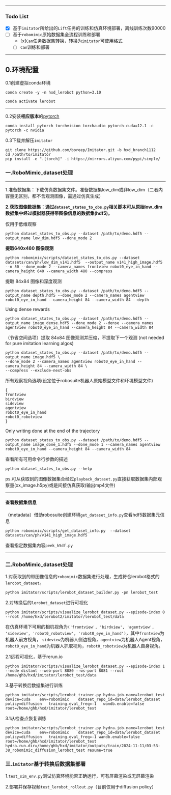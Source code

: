 
---
###    Todo List
- [x] 基于`imitator`所给出的`Lift`任务的训练和仿真环境部署，离线训练次数90000 
- [ ] 基于`robomimic`原始数据集全流程训练和部署
    - [x]`Can`任务数据集转换，转换为`imitator`可使用格式
    - [ ] `Can`训练和部署
---


## 0.环境配置

0.1创建虚拟conda环境

    conda create -y -n hxd_lerobot python=3.10

    conda activate lerobot

---

0.2安装**相应版本**的[pytorch](https://pytorch.org/)

    conda install pytorch torchvision torchaudio pytorch-cuda=12.1 -c pytorch -c nvidia

0.3下载并解压`imitator`  

    git clone https://github.com/boreep/Imitator.git -b hxd_branch1112
    cd /path/to/imitator
    pip install -e ".[torch]" -i https://mirrors.aliyun.com/pypi/simple/

### 一.RoboMimic_dataset处理

___

1.准备数据集：下载仿真数据集文件。准备数据集low_dim或非low_dim（二者内容量无区别，都不含观测图像，需通过仿真生成）

**2.获取图像数据集：通过`dataset_states_to_obs.py`相关脚本可从原始low_dim数据集中经过模拟器获得带图像信息的数据集(hdf5)。**

仅用于低维观察

    python dataset_states_to_obs.py --dataset /path/to/demo.hdf5 --output_name low_dim.hdf5 --done_mode 2

**提取640x480 图像观测**

    python robomimic/scripts/dataset_states_to_obs.py --dataset datasets/can/ph/low_dim_v141.hdf5  --output_name v141_high_image.hdf5 --n 50 --done_mode 2 --camera_names frontview robot0_eye_in_hand --camera_height 640 --camera_width 480 --compress 

提取 84x84 图像和深度观测

    python dataset_states_to_obs.py --dataset /path/to/demo.hdf5 --output_name depth.hdf5 --done_mode 2 --camera_names agentview robot0_eye_in_hand --camera_height 84 --camera_width 84 --depth

Using dense rewards

    python dataset_states_to_obs.py --dataset /path/to/demo.hdf5 --output_name image_dense.hdf5 --done_mode 2 --dense --camera_names agentview robot0_eye_in_hand --camera_height 84 --camera_width 84

（节省空间选项）提取 84x84 图像观测并压缩，不提取下一个观测 (not needed for pure imitation learning algos)

    python dataset_states_to_obs.py --dataset /path/to/demo.hdf5 --output_name image.hdf5 \
    --done_mode 2 --camera_names agentview robot0_eye_in_hand --camera_height 84 --camera_width 84 \
    --compress --exclude-next-obs

所有观察视角选项(设定位于robosuite机器人原始模型文件和环境模型文件)

    {
    frontview
    birdview
    sideview
    agentview
    robot0_eye_in_hand
    robot0_robotview
    }

Only writing done at the end of the trajectory

    python dataset_states_to_obs.py --dataset /path/to/demo.hdf5 --output_name image_done_1.hdf5 --done_mode 1 --camera_names agentview robot0_eye_in_hand --camera_height 84 --camera_width 84

查看所有可用命令行参数的描述

    python dataset_states_to_obs.py --help

ps.可从获取到的图像数据集合经过`playback_dataset.py`直接获取数据集内部观察量(xx_image.h5py)或是间接仿真获取(输出mp4文件)

---

#### 查看数据集信息

（metadata）借助robosuite创建环境` get_dataset_info.py `查看hdf5数据集元信息

    python robomimic/scripts/get_dataset_info.py  --dataset datasets/can/ph/v141_high_image.hdf5   

查看指定数据集内容`peek_h5df.py`

---

### 二.RoboMimic_dataset处理

1.对获取到的带图像信息的`robomimic`数据集进行处理，生成符合lerobot格式的`lerobot_dataset`。

    python imitator/scripts/lerobot_dataset_builder.py -pn lerobot_test

2.对转换后的`lerobot_dataset`进行可视化

    python imitator/scripts/visualize_lerobot_dataset.py --episode-index 0 --root /home/hxd/lerobot2/imitator/lerobot_test/data

在仿真环境下可用的相机视角为`('frontview', 'birdview', 'agentview', 'sideview', 'robot0_robotview', 'robot0_eye_in_hand')`，其中`frontview`为机器人前方视角，
`sideview`为机器人侧边视角，`agentview`为机器人Agent视角，`robot0_eye_in_hand`为机器人抓取视角，`robot0_robotview`为机器人自身视角。

2.1远程可视化，基于rerun.io

    python imitator/scripts/visualize_lerobot_dataset.py --episode-index 1 --mode distant --web-port 8080 --ws-port 8081 --root /home/ghb/hxd/imitator/lerobot_test/data

3.基于转换后数据集进行训练

    python imitator/scripts/lerobot_trainer.py hydra.job.name=lerobot_test    device=cuda    env=robomimic    dataset_repo_id=data/lerobot_dataset   policy=diffusion   training.eval_freq=-1   wandb.enable=false root=/home/ghb/hxd/imitator/lerobot_test 

3.1从检查点恢复训练

    python imitator/scripts/lerobot_trainer.py hydra.job.name=lerobot_test    device=cuda    env=robomimic    dataset_repo_id=data/lerobot_dataset   policy=diffusion   training.eval_freq=-1 wandb.enable=false root=/home/ghb/hxd/imitator/lerobot_test hydra.run.dir=/home/ghb/hxd/imitator/outputs/train/2024-11-11/03-53-38_robomimic_diffusion_lerobot_test resume=true

### 三.`imitator`基于转换后数据集部署

1.`test_sim_env.py`测试仿真环境能否正确运行，可有屏幕渲染或无屏幕渲染

2.部署并保存视频`test_lerobot_rollout.py`（目前仅用于diffusion policy）



